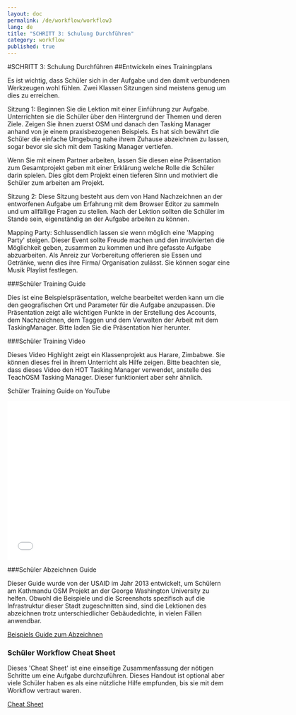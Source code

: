 ```yaml
---
layout: doc
permalink: /de/workflow/workflow3
lang: de
title: "SCHRITT 3: Schulung Durchführen"
category: workflow
published: true
---
```


#SCHRITT 3: Schulung Durchführen
##Entwickeln eines Trainingplans

Es ist wichtig, dass Schüler sich in der Aufgabe und den damit verbundenen Werkzeugen wohl fühlen. Zwei Klassen Sitzungen sind meistens genug um dies zu erreichen.

Sitzung 1: Beginnen Sie die Lektion mit einer Einführung zur Aufgabe. Unterrichten sie die Schüler über den Hintergrund der Themen und deren Ziele. Zeigen Sie ihnen zuerst OSM und danach den Tasking Manager anhand von je einem praxisbezogenen Beispiels. Es hat sich bewährt die Schüler die einfache Umgebung nahe ihrem Zuhause abzeichnen zu lassen, sogar bevor sie sich mit dem Tasking Manager vertiefen. 

Wenn Sie mit einem Partner arbeiten, lassen Sie diesen eine Präsentation zum Gesamtprojekt geben mit einer Erklärung welche Rolle die Schüler darin spielen. Dies gibt dem Projekt einen tieferen Sinn und motiviert die Schüler zum arbeiten am Projekt. 

Sitzung 2: Diese Sitzung besteht aus dem von Hand Nachzeichnen an der entworfenen Aufgabe um Erfahrung mit dem Browser Editor zu sammeln und um allfällige Fragen zu stellen. Nach der Lektion sollten die Schüler im Stande sein, eigenständig an der Aufgabe arbeiten zu können. 

Mapping Party: Schlussendlich lassen sie wenn möglich eine 'Mapping Party' steigen. Dieser Event sollte Freude machen und den involvierten die Möglichkeit geben, zusammen zu kommen und ihre gefasste Aufgabe abzuarbeiten. Als Anreiz zur Vorbereitung offerieren sie Essen und Getränke, wenn dies ihre Firma/ Organisation zulässt. Sie können sogar eine Musik Playlist festlegen. 

###Schüler Training Guide

Dies ist eine Beispielspräsentation, welche bearbeitet werden kann um die den geografischen Ort und Parameter für die Aufgabe anzupassen.
Die Präsentation zeigt alle wichtigen Punkte in der Erstellung des Accounts, dem Nachzeichnen, dem Taggen und dem Verwalten der Arbeit mit dem TaskingManager. Bitte laden Sie die Präsentation hier herunter. 

###Schüler Training Video

Dieses Video Highlight zeigt ein Klassenprojekt aus Harare, Zimbabwe. Sie können dieses frei in ihrem Unterricht als Hilfe zeigen. Bitte beachten sie, dass dieses Video den HOT Tasking Manager verwendet, anstelle des TeachOSM Tasking Manager. Dieser funktioniert aber sehr ähnlich.

Schüler Training Guide on YouTube

<iframe width="640" height="360" src="//www.youtube.com/embed/cnXhWb4wlOE?list=UU5nRx9mgwlKR6H7_RguizxQ" frameborder="0" allowfullscreen></iframe>

###Schüler Abzeichnen Guide

Dieser Guide wurde von der USAID im Jahr 2013 entwickelt, um Schülern am Kathmandu OSM Projekt an der George Washington University zu helfen. Obwohl die Beispiele und die Screenshots spezifisch auf die Infrastruktur dieser Stadt zugeschnitten sind, sind die Lektionen des abzeichnen trotz unterschiedlicher Gebäudedichte, in vielen Fällen anwendbar.

<a href="/files/sample-tracing-guide-kathmandu.pdf">Beispiels Guide zum Abzeichnen</a>

### Schüler Workflow Cheat Sheet

Dieses 'Cheat Sheet' ist eine einseitige Zusammenfassung der nötigen Schritte um eine Aufgabe durchzuführen. Dieses Handout ist optional aber viele Schüler haben es als eine nützliche Hilfe empfunden, bis sie mit dem Workflow vertraut waren.


<a href="/files/gwu-mapathon-cheatsheet.pdf">Cheat Sheet</a>
